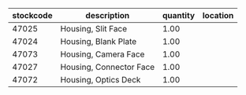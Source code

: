 |stockcode|description|quantity|location|
|---------|-----------|--------|--------|
|47025|Housing, Slit Face|1.00||
|47024|Housing, Blank Plate|1.00||
|47073|Housing, Camera Face|1.00||
|47027|Housing, Connector Face|1.00||
|47072|Housing, Optics Deck|1.00||
